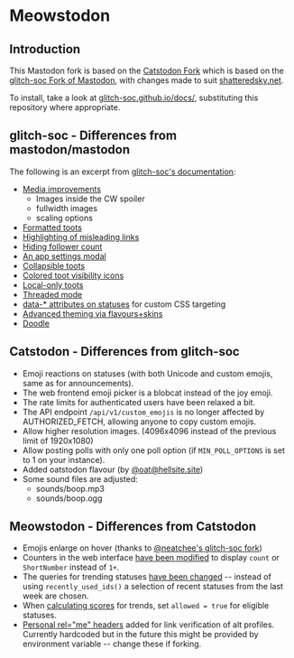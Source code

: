 # Meowstodon

## Introduction

This Mastodon fork is based on the [Catstodon Fork](https://github.com/CatCatNya/catstodon) which is based on the [glitch-soc Fork of Mastodon](https://github.com/glitch-soc/mastodon), with changes made to suit [shatteredsky.net](https://shatteredsky.net).

To install, take a look at [glitch-soc.github.io/docs/](https://glitch-soc.github.io/docs/), substituting this repository where appropriate.

## glitch-soc - Differences from mastodon/mastodon
The following is an excerpt from [glitch-soc's documentation](https://glitch-soc.github.io/docs/):

- [Media improvements](https://glitch-soc.github.io/docs/features/media/)
  - Images inside the CW spoiler
  - fullwidth images
  - scaling options
- [Formatted toots](https://glitch-soc.github.io/docs/features/rich-text)
- [Highlighting of misleading links](https://glitch-soc.github.io/docs/features/misleading-link-highlighting/)
- [Hiding follower count](https://glitch-soc.github.io/docs/features/hide-follower-count/)
- [An app settings modal](https://glitch-soc.github.io/docs/features/app-settings/)
- [Collapsible toots](https://glitch-soc.github.io/docs/features/collapsible-toots/)
- [Colored toot visibility icons](https://glitch-soc.github.io/docs/features/colored-visibility-icons/)
- [Local-only toots](https://glitch-soc.github.io/docs/features/local-only-toots/)
- [Threaded mode](https://glitch-soc.github.io/docs/features/threaded-mode/)
- [data-* attributes on statuses](https://glitch-soc.github.io/docs/features/status-data-attributes/) for custom CSS targeting
- [Advanced theming via flavours+skins](https://glitch-soc.github.io/docs/features/themes/)
- [Doodle](https://glitch-soc.github.io/docs/features/doodle/)

## Catstodon - Differences from glitch-soc

- Emoji reactions on statuses (with both Unicode and custom emojis, same as for announcements).
- The web frontend emoji picker is a blobcat instead of the joy emoji.
- The rate limits for authenticated users have been relaxed a bit.
- The API endpoint `/api/v1/custom_emojis` is no longer affected by AUTHORIZED_FETCH, allowing anyone to copy custom emojis.
- Allow higher resolution images. (4096x4096 instead of the previous limit of 1920x1080)
- Allow posting polls with only one poll option (if `MIN_POLL_OPTIONS` is set to 1 on your instance).
- Added oatstodon flavour (by [@oat@hellsite.site](https://hellsite.site/@oat))
- Some sound files are adjusted:
  - sounds/boop.mp3
  - sounds/boop.ogg

## Meowstodon - Differences from Catstodon

- Emojis enlarge on hover (thanks to [@neatchee's glitch-soc fork](https://github.com/neatchee/mastodon/tree/feat/enlarge_emoji_on_mouseover_option))
- Counters in the web interface [have been modified](https://github.com/Teqed/meowstodon/blame/15b5e3eb79607ce1f01fb6ba0b16ebed5ab97a5b/app/helpers/home_helper.rb) to display `count` or `ShortNumber` instead of `1+`.
- The queries for trending statuses [have been changed](https://github.com/Teqed/meowstodon/blame/15b5e3eb79607ce1f01fb6ba0b16ebed5ab97a5b/app/models/trends/statuses.rb) -- instead of using `recently_used_ids()` a selection of recent statuses from the last week are chosen.
- When [calculating scores](https://github.com/Teqed/meowstodon/blame/15b5e3eb79607ce1f01fb6ba0b16ebed5ab97a5b/app/models/trends/statuses.rb) for trends, set `allowed = true` for eligible statuses.
- [Personal rel="me" headers](https://github.com/Teqed/meowstodon/blame/15b5e3eb79607ce1f01fb6ba0b16ebed5ab97a5b/app/views/layouts/application.html.haml) added for link verification of alt profiles. Currently hardcoded but in the future this might be provided by environment variable -- change these if forking.
